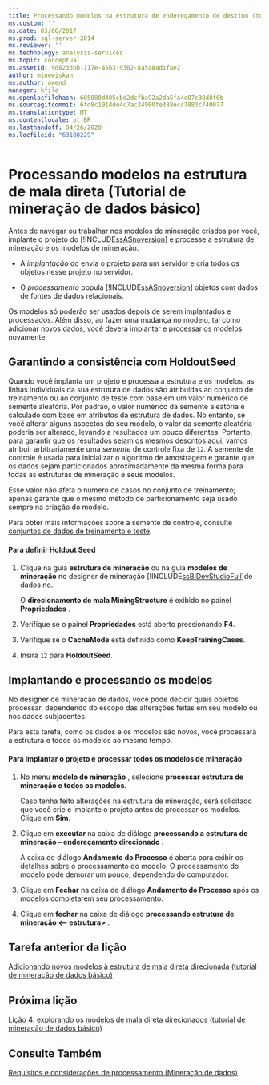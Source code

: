```yaml
---
title: Processando modelos na estrutura de endereçamento de destino (tutorial de mineração de dados básico) | Microsoft Docs
ms.custom: ''
ms.date: 03/06/2017
ms.prod: sql-server-2014
ms.reviewer: ''
ms.technology: analysis-services
ms.topic: conceptual
ms.assetid: 9d8233bb-117e-4563-9302-8a5a8ad1fae2
author: minewiskan
ms.author: owend
manager: kfile
ms.openlocfilehash: 605088d405cbd2dcfba92a2da5fa4e07c38d8f0b
ms.sourcegitcommit: 6fd8c1914de4c7ac24900fe388ecc7883c740077
ms.translationtype: MT
ms.contentlocale: pt-BR
ms.lasthandoff: 04/26/2020
ms.locfileid: "63188229"
---
```

# <a name="processing-models-in-the-targeted-mailing-structure-basic-data-mining-tutorial"></a>Processando modelos na estrutura de mala direta (Tutorial de mineração de dados básico)
  Antes de navegar ou trabalhar nos modelos de mineração criados por você, implante o projeto do [!INCLUDE[ssASnoversion](../includes/ssasnoversion-md.md)] e processe a estrutura de mineração e os modelos de mineração.  
  
-   A *implantação* do envia o projeto para um servidor e cria todos os objetos nesse projeto no servidor.  
  
-   O *processamento* popula [!INCLUDE[ssASnoversion](../includes/ssasnoversion-md.md)] objetos com dados de fontes de dados relacionais.  
  
 Os modelos só poderão ser usados depois de serem implantados e processados. Além disso, ao fazer uma mudança no modelo, tal como adicionar novos dados, você deverá implantar e processar os modelos novamente.  
  
## <a name="ensuring-consistency-with-holdoutseed"></a>Garantindo a consistência com HoldoutSeed  
 Quando você implanta um projeto e processa a estrutura e os modelos, as linhas individuais da sua estrutura de dados são atribuídas ao conjunto de treinamento ou ao conjunto de teste com base em um valor numérico de semente aleatória. Por padrão, o valor numérico da semente aleatória é calculado com base em atributos da estrutura de dados. No entanto, se você alterar alguns aspectos do seu modelo, o valor da semente aleatória poderia ser alterado, levando a resultados um pouco diferentes. Portanto, para garantir que os resultados sejam os mesmos descritos aqui, vamos atribuir arbitrariamente uma *semente* de controle fixa de `12`. A semente de controle é usada para inicializar o algoritmo de amostragem e garante que os dados sejam particionados aproximadamente da mesma forma para todas as estruturas de mineração e seus modelos.  
  
 Esse valor não afeta o número de casos no conjunto de treinamento; apenas garante que o mesmo método de particionamento seja usado sempre na criação do modelo.  
  
 Para obter mais informações sobre a semente de controle, consulte [conjuntos de dados de treinamento e teste](../../2014/analysis-services/data-mining/training-and-testing-data-sets.md).  
  
#### <a name="to-set-the-holdout-seed"></a>Para definir Holdout Seed  
  
1.  Clique na guia **estrutura de mineração** ou na guia **modelos de mineração** no designer de mineração [!INCLUDE[ssBIDevStudioFull](../includes/ssbidevstudiofull-md.md)]de dados no.  
  
     O **direcionamento de mala MiningStructure** é exibido no painel **Propriedades** .  
  
2.  Verifique se o painel **Propriedades** está aberto pressionando **F4**.  
  
3.  Verifique se o **CacheMode** está definido como **KeepTrainingCases**.  
  
4.  Insira `12` para **HoldoutSeed**.  
  
## <a name="deploying-and-processing-the-models"></a>Implantando e processando os modelos  
 No designer de mineração de dados, você pode decidir quais objetos processar, dependendo do escopo das alterações feitas em seu modelo ou nos dados subjacentes:  
  
 Para esta tarefa, como os dados e os modelos são novos, você processará a estrutura e todos os modelos ao mesmo tempo.  
  
#### <a name="to-deploy-the-project-and-process-all-the-mining-models"></a>Para implantar o projeto e processar todos os modelos de mineração  
  
1.  No menu **modelo de mineração** , selecione **processar estrutura de mineração e todos os modelos**.  
  
     Caso tenha feito alterações na estrutura de mineração, será solicitado que você crie e implante o projeto antes de processar os modelos. Clique em **Sim**.  
  
2.  Clique em **executar** na caixa de diálogo **processando a estrutura de mineração – endereçamento direcionado** .  
  
     A caixa de diálogo **Andamento do Processo** é aberta para exibir os detalhes sobre o processamento do modelo. O processamento do modelo pode demorar um pouco, dependendo do computador.  
  
3.  Clique em **Fechar** na caixa de diálogo **Andamento do Processo** após os modelos completarem seu processamento.  
  
4.  Clique em **fechar** na caixa de diálogo **processando estrutura de mineração \<– estrutura>** .  
  
## <a name="previous-task-in-lesson"></a>Tarefa anterior da lição  
 [Adicionando novos modelos à estrutura de mala direta direcionada &#40;tutorial de mineração de dados básico&#41;](../../2014/tutorials/adding-new-models-to-the-targeted-mailing-structure-basic-data-mining-tutorial.md)  
  
## <a name="next-lesson"></a>Próxima lição  
 [Lição 4: explorando os modelos de mala direta direcionados &#40;tutorial de mineração de dados básico&#41;](../../2014/tutorials/lesson-4-exploring-the-targeted-mailing-models-basic-data-mining-tutorial.md)  
  
## <a name="see-also"></a>Consulte Também  
 [Requisitos e considerações de processamento &#40;Mineração de dados&#41;](../../2014/analysis-services/data-mining/processing-requirements-and-considerations-data-mining.md)  
  
  
